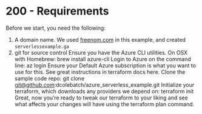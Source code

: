# 200 - Requirements

Before we start, you need the following:

1. A domain name. We used [freenom.com](http://freenom.com/) in this example, and created ```serverlessexample.ga```
2. git for source control
Ensure you have the Azure CLI utilities. 
On OSX with Homebrew: brew install azure-cli
Login to Azure on the command line: az login
Ensure your Default Azure subscription is what you want to use for this. See great instructions in terraform docs here.
Clone the sample code repo: 
git clone git@github.com:dcolebatch/azure_serverless_example.git
Initialize your terraform, which downloads any providers we depend on: terraform init
Great, now you’re ready to tweak our terraform to your liking and see what affects your changes will have using the terraform plan command.
